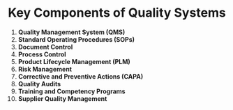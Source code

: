 # Key Components of Quality Systems

1. **Quality Management System (QMS)**
2. **Standard Operating Procedures (SOPs)**
3. **Document Control**
4. **Process Control**
5. **Product Lifecycle Management (PLM)**
6. **Risk Management**
7. **Corrective and Preventive Actions (CAPA)**
8. **Quality Audits**
9. **Training and Competency Programs**
10. **Supplier Quality Management**
